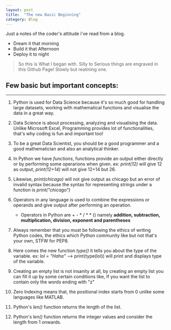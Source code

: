 ```yaml
---
layout: post
title:  "The new Basic Beginning"
category: Blog
---
```


Just a notes of the coder's attitude i've read from a blog.

- Dream it that morning
- Build it that Afternoon
- Deploy it to night    


> So this is What I began with. Silly to Serious things are engraved in this Github Page! Slowly but reatining one. 

## Few basic but important concepts:
------------------------------------
1. Python is used for Data Science because it's so much good for handling large datasets, working with mathematical functions and visualise the data in a great way.

2. Data Science is about processing, analyzing and visualising the data. Unlike Microsoft Excel, Programming provides lot of functionalities, that's why coding is fun and important too!

3. To be a great Data Scientist, you should be a good programmer and a good mathematician and also an analytical thinker.

4. In Python we have *functions*, functions provide an output either directly or by performing some operarions when given.
ex: 
*print(12)* will give 12 as output, *print(12+14)* will not give 12+14 but 26.

5. Likewise, *print(chicago)* will not give output as chicago but an error of invalid syntax because the syntax for representing strings under a function is *print("chicago")*

6. Operators in any language is used to combine the expressions or operands and give output after performing an operation.
    - Operators in Python are +  - *  /  * *  () namely **addition, subtraction, multiplication, division, exponent and parentheses**
    
7. Always remember that you must be following the ethics of writing Python codes, the ethics which Python community like but not that's your own, STFW for PEP8.

8. Here comes the new function *type()* it tells you about the type of the variable.
ex:
*lol = "Haha"* --> print(type(lol)) will print and displays type of the variable.

9. Creating an empty list is not insanity at all, by creating an empty list you can fill it up by some certain conditions like, If you want the list to contain only the words ending with "z"

10. Zero Indexing means that, the positional index starts from 0 unlike some languages like MATLAB.

11. Python's *len()* function returns the length of the list.

12. Python's *len()* function returns the integer values and consider the length from 1 onwards.


